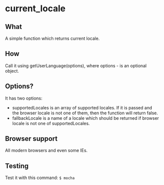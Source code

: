 # current_locale
## What
A simple function which returns current locale.

## How
Call it using getUserLanguage(options), where options - is an optional object.

## Options?
It has two options:
- supportedLocales is an array of supported locales. If it is passed and the browser locale is not one of them, then
the function will return false.
- fallbackLocale is a name of a locale which should be returned if browser locale is not one of supportedLocales.

## Browser support
All modern browsers and even some IEs.

## Testing
Test it with this command:
`$ mocha`
